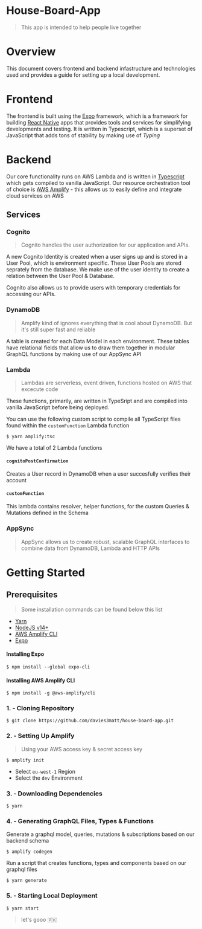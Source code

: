 # House-Board-App

> This app is intended to help people live together

# Overview

This document covers frontend and backend infastructure and technologies used and provides a guide for setting up a local development.

# Frontend

The frontend is built using the [Expo](https://docs.expo.dev/) framework, which is a framework for building [React Native](https://reactnative.dev/docs/getting-started) apps that provides tools and services for simplifying developments and testing. It is written in Typescript, which is a superset of JavaScript that adds tons of stability by making use of _Typing_

# Backend

Our core functionality runs on AWS Lambda and is written in [Typescript](https://www.typescriptlang.org/docs/) which gets compiled to vanilla JavaScript. Our resource orchestration tool of choice is [AWS Amplify](https://docs.amplify.aws/start/q/integration/react/) - this allows us to easily define and integrate cloud services on AWS

## Services

### Cognito

> Cognito handles the user authorization for our application and APIs.

A new Cognito Identity is created when a user signs up and is stored in a User Pool, which is environment specific. These User Pools are stored seprately from the database. We make use of the user identity to create a relation between the User Pool & Database.

Cognito also allows us to provide users with temporary credentials for accessing our APIs.

### DynamoDB

> Amplify kind of ignores everything that is cool about DynamoDB. But it's still super fast and reliable

A table is created for each Data Model in each environment. These tables have relational fields that allow us to draw them together in modular GraphQL functions by making use of our AppSync API

### Lambda

> Lambdas are serverless, event driven, functions hosted on AWS that excecute
> code

These functions, primarily, are written in TypeSript and are compiled into vanilla JavaScript before being deployed.

You can use the following custom script to compile all TypeScript files found within the `customFunction` Lambda function

```
$ yarn amplify:tsc
```

We have a total of 2 Lambda functions

#### `cognitoPostConfirmation`

Creates a User record in DynamoDB when a user succesfully verifies their account

#### `customFunction`

This lambda contains resolver, helper functions, for the custom Queries & Mutations defined in the Schema

### AppSync

> AppSync allows us to create robust, scalable GraphQL interfaces to combine data from DynamoDB, Lambda and HTTP APIs

# Getting Started

## Prerequisites

> Some installation commands can be found below this list

- [Yarn](https://classic.yarnpkg.com/lang/en/docs/install/#mac-stable)
- [NodeJS v14+](https://nodejs.org/en/download/)
- [AWS Amplify CLI](https://github.com/aws-amplify/amplify-cli)
- [Expo](https://docs.expo.dev/get-started/installation/)

#### Installing Expo

```
$ npm install --global expo-cli
```

#### Installing AWS Amplify CLI

```
$ npm install -g @aws-amplify/cli
```

### 1. - Cloning Repository

```
$ git clone https://github.com/davies3matt/house-board-app.git
```

### 2. - Setting Up Amplify

> Using your AWS access key & secret access key

```
$ amplify init
```

- Select `eu-west-1` Region
- Select the `dev` Environment

### 3. - Downloading Dependencies

```
$ yarn
```

### 4. - Generating GraphQL Files, Types & Functions

Generate a graphql model, queries, mutations & subscriptions based on our backend schema

```
$ amplify codegen
```

Run a script that creates functions, types and components based on our graphql files

```
$ yarn generate
```

### 5. - Starting Local Deployment

```
$ yarn start
```

> let's gooo 🇵🇰
